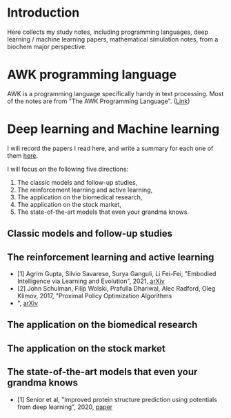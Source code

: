 # Introduction
Here collects my study notes, including programming languages, deep learning / machine learning papers, mathematical simulation notes, from a biochem major perspective.

# AWK programming language
AWK is a programming language specifically handy in text processing. Most of the notes are from "The AWK Programming Language". ([Link](https://hackmd.io/@DBUyNCQ1Q1S3ECugt2X6HQ/HJqLz_L-O))

# Deep learning and Machine learning
I will record the papers I read here, and write a summary for each one of them [here](https://hackmd.io/@DBUyNCQ1Q1S3ECugt2X6HQ/HyIt069pU).

I will focus on the following five directions:

1. The classic models and follow-up studies,
2. The reinforcement learning and active learning,
2. The application on the biomedical research,
3. The application on the stock market,
4. The state-of-the-art models that even your grandma knows.

## Classic models and follow-up studies

## The reinforcement learning and active learning
- [1] Agrim Gupta, Silvio Savarese, Surya Ganguli, Li Fei-Fei, "Embodied Intelligence via Learning and Evolution", 2021, [arXiv](https://arxiv.org/abs/2102.02202)
- [2] John Schulman, Filip Wolski, Prafulla Dhariwal, Alec Radford, Oleg Klimov, 2017, "Proximal Policy Optimization Algorithms
- ", [arXiv](https://arxiv.org/abs/1707.06347)

## The application on the biomedical research

## The application on the stock market

## The state-of-the-art models that even your grandma knows
- [1] Senior et al, "Improved protein structure prediction using potentials from deep learning", 2020, [paper](https://www.nature.com/articles/s41586-019-1923-7)

